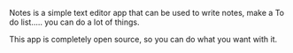 Notes is a simple text editor app that can be used to write notes, make a To do list..... you can do a lot of things.

This app is completely open source, so you can do what you want with it.

